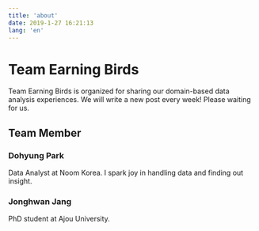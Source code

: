 ```yaml
---
title: 'about'
date: 2019-1-27 16:21:13
lang: 'en'
---
```


# Team Earning Birds

Team Earning Birds is organized for sharing our domain-based data analysis experiences.
We will write a new post every week! Please waiting for us.

## Team Member

### Dohyung Park

Data Analyst at Noom Korea. I spark joy in handling data and finding out insight.

### Jonghwan Jang

PhD student at Ajou University.
